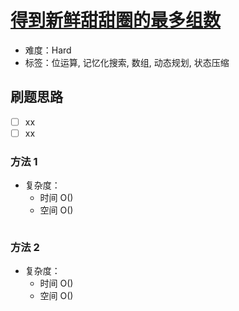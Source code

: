 # [得到新鲜甜甜圈的最多组数](https://leetcode-cn.com/problems/maximum-number-of-groups-getting-fresh-donuts/)

- 难度：Hard
- 标签：位运算, 记忆化搜索, 数组, 动态规划, 状态压缩

## 刷题思路

- [ ] xx
- [ ] xx

### 方法 1

- 复杂度：
    - 时间 O()
    - 空间 O()

``` js

```

### 方法 2

- 复杂度：
    - 时间 O()
    - 空间 O()

``` js

```
